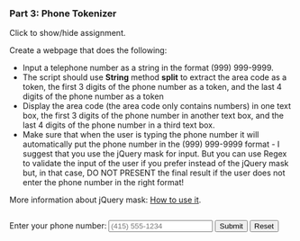### Part 3: Phone Tokenizer

<p class="accordian">Click to show/hide assignment.</p>
<div class="panel">

Create a webpage that does the following:

- Input a telephone number as a string in the format (999) 999-9999.
- The script should use **String** method **split** to extract the area code as a token, the first 3 digits of the phone number as a token, and the last 4 digits of the phone number as a token
- Display the area code (the area code only contains numbers) in one text box, the first 3 digits of the phone number in another text box, and the last 4 digits of the phone number in a third text box.
- Make sure that when the user is typing the phone number it will automatically put the phone number in the (999) 999-9999 format - I suggest that you use the jQuery mask for input. But you can use Regex to validate the input of the user if you prefer instead of the jQuery mask but, in that case, DO NOT PRESENT the final result if the user does not enter the phone number in the right format! 

More information about jQuery mask: [How to use it](https://dobsondev.com/2017/04/14/using-jquery-mask-to-mask-form-input/).

</div>

<div class="row">
<div class="one-half column">
 <form name="myform">

<label for="phone">Enter your phone number:</label>
<input type="tel" id="phone" name="phone" pattern="\([0-9]{3}\) [0-9]{3}-[0-9]{4}" placeholder="(415) 555-1234">
<span class="button-row">
<input type="button" class="button-primary" onclick="process()" value="Submit">
<input type="reset" value="Reset" id="reset">
</span>
</form>


</div>
<div class="one-half column">
<div id="results" style="text-align: center"></div>
</div>

<script>
const process= () => {
  let 
    myPhone = document.forms["myform"].elements["phone"].value,
    regexPhone = /^\((?<areacode>[0-9]{3})\) (?<prefix>[0-9]{3})-(?<exchange>[0-9]{4})$/,
    match = regexPhone.exec(myPhone);
  match == null
  ? displayResults("Woah! You have entered invalid input. <br> Please enter a phone number in the format (415) 555-1234.")
  : displayResults(`<span style = 'border-bottom: 1px solid orchid;'>Your area code is: ${match.groups.areacode}.</span><br><span style = 'border-bottom: 1px solid orchid;'>Your prefix is: ${match.groups.prefix},</span><br><span style = 'border-bottom: 1px solid orchid;'>and your exchange is: ${match.groups.exchange}.</span>`);
}

const displayResults = (results = "") => {
    document.getElementById("results").innerHTML = results; 
}

// Number formatting adapted from: https://stackoverflow.com/questions/30058927/format-a-phone-number-as-a-user-types-using-pure-javascript

const phoneFormat = input => {
  input = input.replace(/\D/g,'');
  input = input.substring(0,10);
  var size = input.length;
  size == 0 
  ? input = input
  : size < 4 
    ? input = `(${input}`
    : size < 7
      ? input = `(${input.substring(0,3)}) ${input.substring(3,6)}`
      : input = `(${input.substring(0,3)}) ${input.substring(3,6)}-${input.substring(6,10)}`;
  return input; 
  }

document.getElementById('phone').addEventListener('keyup',function(evt){
  var phoneNumber = document.getElementById('phone');
  var charCode = (evt.which) ? evt.which : evt.keyCode;
  phoneNumber.value = phoneFormat(phoneNumber.value);
});

document.getElementById('reset').addEventListener('click',function(){
    displayResults();
});
</script>

